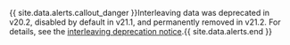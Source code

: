 {{ site.data.alerts.callout_danger }}Interleaving data was deprecated in v20.2, disabled by default in v21.1, and permanently removed in v21.2. For details, see the [interleaving deprecation notice](interleave-in-parent.html#deprecation).{{ site.data.alerts.end }}